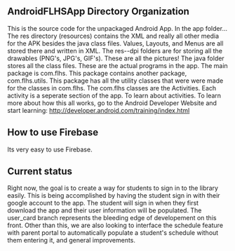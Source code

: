 ## AndroidFLHSApp Directory Organization
This is the source code for the unpackaged Android App.
In the app folder...
The res directory (resources) contains the XML and really all other media for the APK besides the java class files.
Values, Layouts, and Menus are all stored there and written in XML.
The res--dpi folders are for storing all the drawables (PNG's, JPG's, GIF's). These are all the pictures!
The java folder stores all the class files. These are the actual programs in the app. 
The main package is com.flhs. This package contains another package, com.flhs.utils. This package has all the utility classes
that were were made for the classes in com.flhs.
The com.flhs classes are the Activities. Each activity is a seperate section of the app. To learn about activities.
To learn more about how this all works, go to the Android Developer Website and start learning: http://developer.android.com/training/index.html

## How to use Firebase
Its very easy to use Firebase.

## Current status
Right now, the goal is to create a way for students to sign in to the library easily. This is being accomplished by having the student sign in
with their google account to the app. The student will sign in when they first download the app and their user information will be populated. 
The user_card branch represents the bleeding edge of developement on this front. Other than this, we are also looking to interface the schedule 
feature with parent portal to automatically populate a student's schedule without them entering it, and general improvements.
